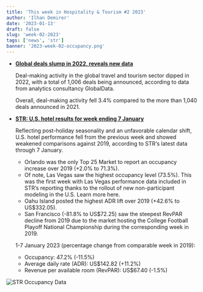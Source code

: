 ```yaml
---
title: 'This week in Hospitality & Tourism #2 2023'
author: 'Ilhan Demirer'
date: '2023-01-13'
draft: false
slug: 'week-02-2023'
tags: ['news', 'str']
banner: '2023-week-02-occupancy.png'
---
```


- **[Global deals slump in 2022, reveals new data](https://hotelsmag.com/news/global-deals-slump-in-2022-reveals-new-data)**

  Deal-making activity in the global travel and tourism sector dipped in 2022, with a total of 1,006 deals being announced, according to data from analytics consultancy GlobalData.

  Overall, deal-making activity fell 3.4% compared to the more than 1,040 deals announced in 2021.

- **[STR: U.S. hotel results for week ending 7 January](https://str.com/press-release/str-us-hotel-results-week-ending-7-january)**

  Reflecting post-holiday seasonality and an unfavorable calendar shift, U.S. hotel performance fell from the previous week and showed weakened comparisons against 2019, according to STR‘s latest data through 7 January.

  - Orlando was the only Top 25 Market to report an occupancy increase over 2019 (+2.0% to 71.3%).
  - Of note, Las Vegas saw the highest occupancy level (73.5%). This was the first week with Las Vegas performance data included in STR’s reporting thanks to the rollout of new non-participant modeling in the U.S. Learn more here.
  - Oahu Island posted the highest ADR lift over 2019 (+42.6% to US$332.05).
  - San Francisco (-81.8% to US$72.25) saw the steepest RevPAR decline from 2019 due to the market hosting the College Football Playoff National Championship during the corresponding week in 2019.

  1-7 January 2023 (percentage change from comparable week in 2019):

  - Occupancy: 47.2% (-11.5%)
  - Average daily rate (ADR): US$142.82 (+11.2%)
  - Revenue per available room (RevPAR): US$67.40 (-1.5%)

![STR Occupancy Data](/images/blogimages/2023-week-02-occupancy.png)
